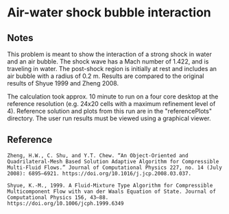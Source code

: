 # Air-water shock bubble interaction

## Notes

This problem is meant to show the interaction of a strong shock in water and an air bubble. The shock wave has a Mach number of 1.422, and is traveling in water. The post-shock region is initially at rest and includes an air bubble with a radius of 0.2 m. Results are compared to the original results of Shyue 1999 and Zheng 2008.


The calculation took approx. 10 minute to run on a four core desktop at the reference resolution (e.g. 24x20 cells with a maximum refinement level of 4). Reference solution and plots from this run are in the "referencePlots" directory. The user run results must be viewed using a graphical viewer.


## Reference

```
Zheng, H.W., C. Shu, and Y.T. Chew. “An Object-Oriented and Quadrilateral-Mesh Based Solution Adaptive Algorithm for Compressible Multi-Fluid Flows.” Journal of Computational Physics 227, no. 14 (July 2008): 6895–6921. https://doi.org/10.1016/j.jcp.2008.03.037.

Shyue, K.-M., 1999. A Fluid-Mixture Type Algorithm for Compressible Multicomponent Flow with van der Waals Equation of State. Journal of Computational Physics 156, 43–88. https://doi.org/10.1006/jcph.1999.6349

```

